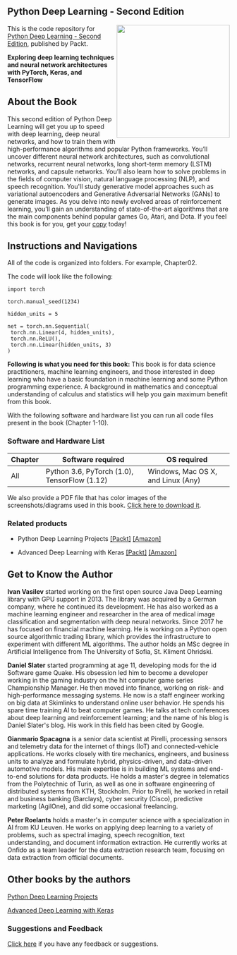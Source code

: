 ## Python Deep Learning - Second Edition

<a href="https://www.packtpub.com/big-data-and-business-intelligence/python-deep-learning-second-edition?utm_source=github&utm_medium=repository&utm_campaign="><img src="" alt="" height="256px" align="right"></a>

This is the code repository for [Python Deep Learning - Second Edition](https://www.packtpub.com/big-data-and-business-intelligence/python-deep-learning-second-edition?utm_source=github&utm_medium=repository&utm_campaign=), published by Packt.

**Exploring deep learning techniques and neural network architectures with PyTorch, Keras, and TensorFlow**

## About the Book
This second edition of Python Deep Learning will get you up to speed with deep learning, deep neural networks, and how to train them with high-performance algorithms and popular Python frameworks. You’ll uncover different neural network architectures, such as convolutional networks, recurrent neural networks, long short-term memory (LSTM) networks, and capsule networks. You’ll also learn how to solve problems in the fields of computer vision, natural language processing (NLP), and speech recognition. You'll study generative model approaches such as variational autoencoders and Generative Adversarial Networks (GANs) to generate images. As you delve into newly evolved areas of reinforcement learning, you’ll gain an understanding of state-of-the-art algorithms that are the main components behind popular games Go, Atari, and Dota. 
If you feel this book is for you, get your [copy](https://www.amazon.com/dp/B07KQ29CQ3/) today!

## Instructions and Navigations
All of the code is organized into folders. For example, Chapter02.

The code will look like the following:
```
import torch

torch.manual_seed(1234)

hidden_units = 5

net = torch.nn.Sequential(
 torch.nn.Linear(4, hidden_units),
 torch.nn.ReLU(),
 torch.nn.Linear(hidden_units, 3)
)
```

**Following is what you need for this book:**
This book is for data science practitioners, machine learning engineers, and those interested in deep learning who have a basic foundation in machine learning and some Python programming experience. A background in mathematics and conceptual understanding of calculus and statistics will help you gain maximum benefit from this book.

With the following software and hardware list you can run all code files present in the book (Chapter 1-10).
### Software and Hardware List
| Chapter | Software required | OS required |
| -------- | --------------------------------------- | ----------------------------------- |
| All | Python 3.6, PyTorch (1.0), TensorFlow (1.12) | Windows, Mac OS X, and Linux (Any) |

We also provide a PDF file that has color images of the screenshots/diagrams used in this book. [Click here to download it](https://www.packtpub.com/sites/default/files/downloads/9781789348460_ColorImages.pdf).

### Related products
* Python Deep Learning Projects [[Packt]](https://www.packtpub.com/big-data-and-business-intelligence/python-deep-learning-projects?utm_source=github&utm_medium=repository&utm_campaign=) [[Amazon]](https://www.amazon.com/dp/9781788997096)

* Advanced Deep Learning with Keras [[Packt]](https://www.packtpub.com/big-data-and-business-intelligence/advanced-deep-learning-keras?utm_source=github&utm_medium=repository&utm_campaign=9781788629416) [[Amazon]](https://www.amazon.com/dp/9781788629416)

## Get to Know the Author
**Ivan Vasilev** started working on the first open source Java Deep Learning library with GPU support in 2013. The library was acquired by a German company, where he continued its development. He has also worked as a machine learning engineer and researcher in the area of medical image classification and segmentation with deep neural networks. Since 2017 he has focused on financial machine learning. He is working on a Python open source algorithmic trading library, which provides the infrastructure to experiment with different ML algorithms. The author holds an MSc degree in Artificial Intelligence from The University of Sofia, St. Kliment Ohridski.

**Daniel Slater** started programming at age 11, developing mods for the id Software game Quake. His obsession led him to become a developer working in the gaming industry on the hit computer game series Championship Manager. He then moved into finance, working on risk- and high-performance messaging systems. He now is a staff engineer working on big data at Skimlinks to understand online user behavior. He spends his spare time training AI to beat computer games. He talks at tech conferences about deep learning and reinforcement learning; and the name of his blog is Daniel Slater's blog. His work in this field has been cited by Google.

**Gianmario Spacagna** is a senior data scientist at Pirelli, processing sensors and telemetry data for the internet of things (IoT) and connected-vehicle applications. He works closely with tire mechanics, engineers, and business units to analyze and formulate hybrid, physics-driven, and data-driven automotive models. His main expertise is in building ML systems and end-to-end solutions for data products. He holds a master's degree in telematics from the Polytechnic of Turin, as well as one in software engineering of distributed systems from KTH, Stockholm. Prior to Pirelli, he worked in retail and business banking (Barclays), cyber security (Cisco), predictive marketing (AgilOne), and did some occasional freelancing.

**Peter Roelants** holds a master's in computer science with a specialization in AI from KU Leuven. He works on applying deep learning to a variety of problems, such as spectral imaging, speech recognition, text understanding, and document information extraction. He currently works at Onfido as a team leader for the data extraction research team, focusing on data extraction from official documents.

## Other books by the authors
[Python Deep Learning Projects](https://www.packtpub.com/big-data-and-business-intelligence/python-deep-learning-projects)

[Advanced Deep Learning with Keras](https://www.packtpub.com/big-data-and-business-intelligence/advanced-deep-learning-keras)


### Suggestions and Feedback
[Click here](https://docs.google.com/forms/d/e/1FAIpQLSdy7dATC6QmEL81FIUuymZ0Wy9vH1jHkvpY57OiMeKGqib_Ow/viewform) if you have any feedback or suggestions.


